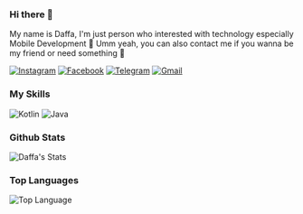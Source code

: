 ### Hi there 👋

My name is Daffa, I'm just person who interested with technology especially Mobile Development 🗿 Umm yeah, you can also contact me if you wanna be my friend or need something 🍒

[![Instagram](https://img.shields.io/badge/Instagram-E4405F?style=for-the-badge&logo=instagram&logoColor=white)](https://www.instagram.com/dapoi_)
[![Facebook](https://img.shields.io/badge/Facebook-1877F2?style=for-the-badge&logo=facebook&logoColor=white)](https://www.facebook.com/luthfi.d.prabowo)
[![Telegram](https://img.shields.io/badge/Telegram-2CA5E0?style=for-the-badge&logo=telegram&logoColor=white)](https://t.me/dapoii)
[![Gmail](https://img.shields.io/badge/Gmail-D14836?style=for-the-badge&logo=gmail&logoColor=white)](mailto:luthfidaffa2202@gmail.com@gmail.com)

### My Skills
![Kotlin](https://img.shields.io/badge/Kotlin-0095D5?&style=for-the-badge&logo=kotlin&logoColor=white)
![Java](https://img.shields.io/badge/Java-ED8B00?style=for-the-badge&logo=java&logoColor=white)


### Github Stats
![Daffa's Stats](https://github-readme-stats.vercel.app/api?username=dapoi&count_private=true&show_icons=true&theme=radical)

### Top Languages
![Top Language](https://github-readme-stats.vercel.app/api/top-langs/?username=DAPOI&show_icons=true&theme=radical)
